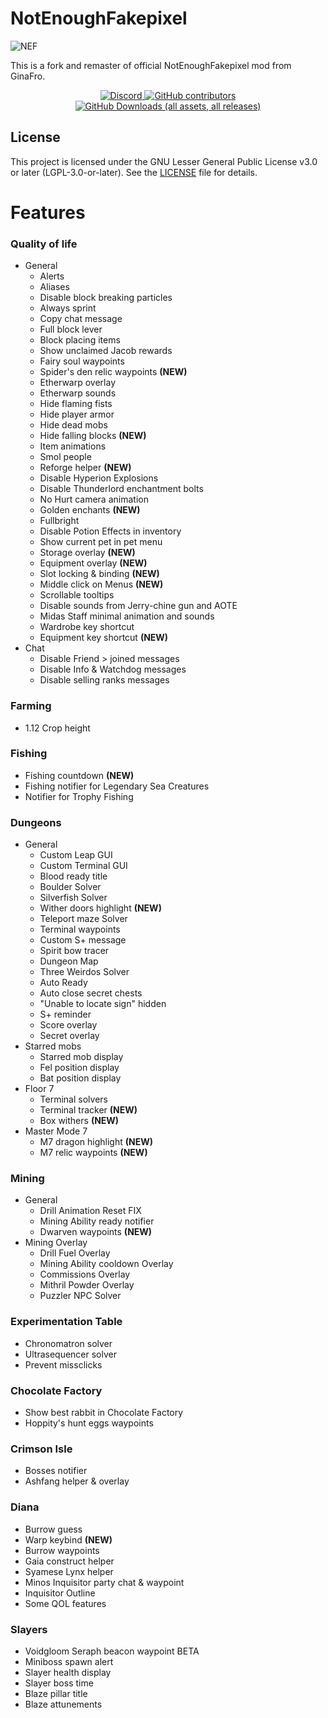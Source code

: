 # NotEnoughFakepixel

![NEF](https://github.com/user-attachments/assets/9fa18c7e-fd19-4011-8a97-2b04445fba10)


This is a fork and remaster of official NotEnoughFakepixel mod from GinaFro.

<div align="center">
    <a href="https://discord.gg/BJMUHGwqQu" target="_blank">
        <img alt="Discord" src="https://img.shields.io/discord/1318248790452342784?style=for-the-badge&logo=github&logoColor=white&color=008b8b">
    </a>
     <a href="https://github.com/davidbelesp/NotEnoughFakepixel/graphs/contributors" target="_blank">
        <img alt="GitHub contributors" src="https://img.shields.io/github/contributors-anon/davidbelesp/NotEnoughFakepixel?style=for-the-badge&color=008b8b">
    </a>
    <a href="https://github.com/davidbelesp/NotEnoughFakepixel/releases" target="_blank">
       <img alt="GitHub Downloads (all assets, all releases)" src="https://img.shields.io/github/downloads/davidbelesp/NotEnoughFakepixel/total?style=for-the-badge&color=008b8b">
    </a>
</div>

<div align="left">

## License
This project is licensed under the GNU Lesser General Public License v3.0 or later (LGPL-3.0-or-later).
See the [LICENSE](LICENSE) file for details.

# Features

### Quality of life
- General
  - Alerts
  - Aliases
  - Disable block breaking particles
  - Always sprint
  - Copy chat message
  - Full block lever
  - Block placing items
  - Show unclaimed Jacob rewards
  - Fairy soul waypoints
  - Spider's den relic waypoints **(NEW)**
  - Etherwarp overlay
  - Etherwarp sounds
  - Hide flaming fists
  - Hide player armor
  - Hide dead mobs
  - Hide falling blocks **(NEW)**
  - Item animations
  - Smol people
  - Reforge helper **(NEW)**
  - Disable Hyperion Explosions
  - Disable Thunderlord enchantment bolts
  - No Hurt camera animation
  - Golden enchants **(NEW)**
  - Fullbright
  - Disable Potion Effects in inventory
  - Show current pet in pet menu
  - Storage overlay **(NEW)**
  - Equipment overlay **(NEW)**
  - Slot locking & binding **(NEW)**
  - Middle click on Menus **(NEW)**
  - Scrollable tooltips
  - Disable sounds from Jerry-chine gun and AOTE
  - Midas Staff minimal animation and sounds
  - Wardrobe key shortcut
  - Equipment key shortcut **(NEW)**
- Chat
  - Disable Friend > joined messages
  - Disable Info & Watchdog messages
  - Disable selling ranks messages

### Farming
- 1.12 Crop height

### Fishing
- Fishing countdown **(NEW)**
- Fishing notifier for Legendary Sea Creatures
- Notifier for Trophy Fishing

### Dungeons
- General
  - Custom Leap GUI
  - Custom Terminal GUI
  - Blood ready title
  - Boulder Solver
  - Silverfish Solver
  - Wither doors highlight **(NEW)**
  - Teleport maze Solver
  - Terminal waypoints
  - Custom S+ message
  - Spirit bow tracer
  - Dungeon Map
  - Three Weirdos Solver
  - Auto Ready
  - Auto close secret chests
  - "Unable to locate sign" hidden
  - S+ reminder
  - Score overlay
  - Secret overlay
- Starred mobs
  - Starred mob display
  - Fel position display
  - Bat position display
- Floor 7
  - Terminal solvers
  - Terminal tracker **(NEW)**
  - Box withers **(NEW)**
- Master Mode 7
  - M7 dragon highlight **(NEW)**
  - M7 relic waypoints **(NEW)**
### Mining
- General
  - Drill Animation Reset FIX
  - Mining Ability ready notifier
  - Dwarven waypoints **(NEW)**
- Mining Overlay
  - Drill Fuel Overlay
  - Mining Ability cooldown Overlay
  - Commissions Overlay
  - Mithril Powder Overlay
  - Puzzler NPC Solver

### Experimentation Table
- Chronomatron solver
- Ultrasequencer solver
- Prevent missclicks

### Chocolate Factory
- Show best rabbit in Chocolate Factory
- Hoppity's hunt eggs waypoints

### Crimson Isle
- Bosses notifier
- Ashfang helper & overlay

### Diana
- Burrow guess
- Warp keybind **(NEW)**
- Burrow waypoints
- Gaia construct helper
- Syamese Lynx helper
- Minos Inquisitor party chat & waypoint
- Inquisitor Outline
- Some QOL features

### Slayers
- Voidgloom Seraph beacon waypoint BETA
- Miniboss spawn alert
- Slayer health display
- Slayer boss time
- Blaze pillar title
- Blaze attunements


</div>
